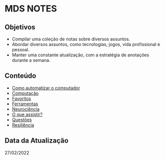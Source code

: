 # MDS NOTES

## Objetivos

* Compilar uma coleção de notas sobre diversos assuntos.
* Abordar diversos assuntos, como tecnologias, jogos, vida profissional e pessoal.
* Manter uma constante atualização, com a estratégia de anotações durante a semana.

## Conteúdo

* [Como automatizar o computador](automatization.md "Como automatizar o computador")
* [Computação](computation.md "Computação")
* [Favoritos](bookmark.md "Favoritos")
* [Ferramentas](tools.md "Ferramentas")
* [Neurociência](neuro.md "Neurociência")
* [O que assistir?](videos.md "O que assistir?")
* [Questões](questions.md "Questões")
* [Resiliência](resilience.md "Resiliência")

## Data da Atualização

27/02/2022
